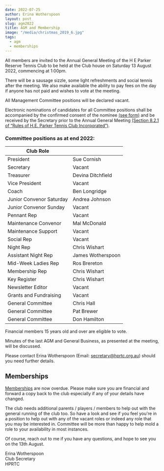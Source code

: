 ```yaml
---
date: 2022-07-25
author: Erina Wotherspoon
layout: post
slug: agm2022
title: AGM and Membership
image: "/media/christmas_2019_6.jpg"
tags:
  - agm
  - memberships
---
```


All members are invited to the Annual General Meeting of the H E Parker Reserve Tennis Club to be held at the Club house on Saturday 13 August 2022, commencing at 1:00pm.

There will be a sausage sizzle, some light refreshments and social tennis after the meeting. We also make available the ability to pay fees on the day if anyone has not paid and wishes to vote at the meeting.

All Management Committee positions will be declared vacant.

Electronic nominations of candidates for all Committee positions shall be accompanied by the confirmed consent of the nominee [(see form)](https://hprtc.org.au/media/AGM_Notice_2022.pdf) and be received by the Secretary prior to the Annual General Meeting [(Section 8.2.1 of “Rules of H.E. Parker Tennis Club Incorporated”)](https://hprtc.org.au/media/HPRTC_Constitution_2007.pdf).


### Committee positions as at end 2022:

| Club Role                 |                    |
|-------------------------- |------------------- |
| President                 | Sue Cornish        |
| Secretary                 | Vacant             |
| Treasurer                 | Devina Ditchfield  |
| Vice President            | Vacant             |
| Coach                     | Ben Longridge      |
| Junior Convenor Saturday  | Andrea Johnson     |
| Junior Convenor Sunday    | Vacant             |
| Pennant Rep               | Vacant             |
| Maintenance Convenor      | Mal McDonald       |
| Maintenance Support       | Vacant             |
| Social Rep                | Vacant             |
| Night Rep                 | Chris Wishart      |
| Assistant Night Rep       | James Wotherspoon  |
| Mid-Week Ladies Rep       | Ros Brereton       |
| Membership Rep            | Chris Wishart      |
| Key Register              | Chris Wishart      |
| Newsletter Editor         | Vacant             |
| Grants and Fundraising    | Vacant             |
| General Committee         | Chris Hall         |
| General Committee         | Pat Brewer         |
| General Committee         | Don Hamilton       |

Financial members 15 years old and over are eligible to vote.

Minutes of the last AGM and General Business, as presented at the meeting, will be discussed.

Please contact Erina Wotherspoon (Email: secretary@hprtc.org.au) should you need further details.

## Memberships

[Memberships](https://hprtc.org.au/members/) are now overdue. Please make sure you are financial and forward a copy back to the club especially if any of your details have changed.

The club needs additional parents / players / members to help out with the general running of the club too. So have a look and see if you feel you're in a position to help out with any of the vacant roles or indeed any role that you may be interested in. Committee will be more than happy to help mold a role to your availability in most instances.

Of course, reach out to me if you have any questions, and hope to see you on the 13th August.

Erina Wotherspoon<br>
Club Secretary<br>
HPRTC

